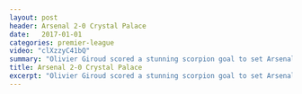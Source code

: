 ```yaml
---
layout: post
header: Arsenal 2-0 Crystal Palace
date:   2017-01-01
categories: premier-league
video: "clXzzyC41bQ"
summary: "Olivier Giroud scored a stunning scorpion goal to set Arsenal on their way to victory. Iwobi completed the win with a precise header"
title: Arsenal 2-0 Crystal Palace
excerpt: "Olivier Giroud scored a stunning scorpion goal to set Arsenal on their way to victory. Iwobi completed the win with a precise header"
---
```

